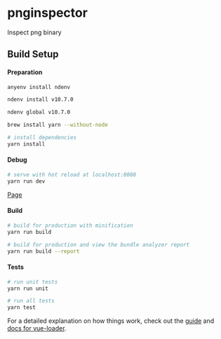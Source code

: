 # pnginspector

Inspect png binary

## Build Setup

#### Preparation

``` bash
anyenv install ndenv

ndenv install v10.7.0

ndenv global v10.7.0

brew install yarn --without-node

# install dependencies
yarn install
```

#### Debug

```bash
# serve with hot reload at localhost:8080
yarn run dev
```

[Page](http://localhost:8080/)

#### Build

```bash
# build for production with minification
yarn run build

# build for production and view the bundle analyzer report
yarn run build --report
```

#### Tests

```bash
# run unit tests
yarn run unit

# run all tests
yarn test
```

For a detailed explanation on how things work, check out the [guide](http://vuejs-templates.github.io/webpack/) and [docs for vue-loader](http://vuejs.github.io/vue-loader).
